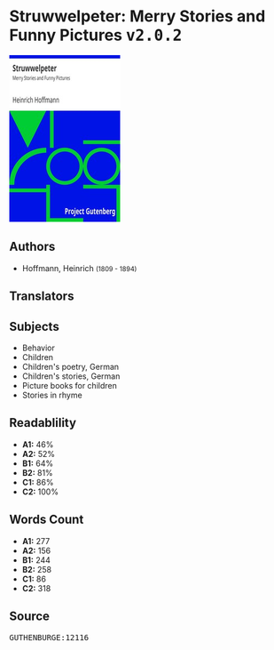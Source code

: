 # Struwwelpeter: Merry Stories and Funny Pictures <kbd>v2.0.2</kbd>

![](./cover.medium.jpg "")

## Authors


 - Hoffmann, Heinrich <small>(1809 - 1894)</small>

## Translators



## Subjects


 - Behavior
 - Children
 - Children's poetry, German
 - Children's stories, German
 - Picture books for children
 - Stories in rhyme

## Readablility


 - **A1:** 46%
 - **A2:** 52%
 - **B1:** 64%
 - **B2:** 81%
 - **C1:** 86%
 - **C2:** 100%

## Words Count


 - **A1:** 277
 - **A2:** 156
 - **B1:** 244
 - **B2:** 258
 - **C1:** 86
 - **C2:** 318

## Source


<kbd>GUTHENBURGE:12116</kbd>
